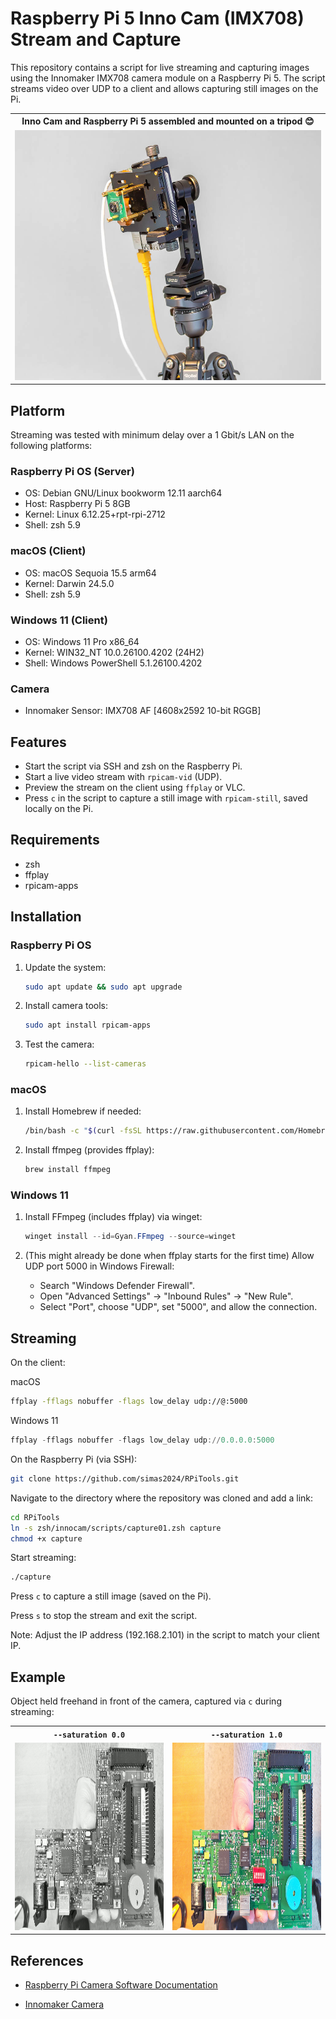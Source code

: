 # Raspberry Pi 5 Inno Cam (IMX708) Stream and Capture

This repository contains a script for live streaming and capturing images using the Innomaker IMX708 camera module on a Raspberry Pi 5. The script streams video over UDP to a client and allows capturing still images on the Pi.

<table align="center">
  <tr>
    <th>Inno Cam and Raspberry Pi 5 assembled and mounted on a tripod 😊</th>
  </tr>
  <tr>
    <td align="center">
      <img src="img/cam.jpg" height="400">
    </td>
  </tr>
</table>


## Platform

Streaming was tested with minimum delay over a 1 Gbit/s LAN on the following platforms:

### Raspberry Pi OS (Server)

- OS: Debian GNU/Linux bookworm 12.11 aarch64
- Host: Raspberry Pi 5 8GB
- Kernel: Linux 6.12.25+rpt-rpi-2712
- Shell: zsh 5.9

### macOS (Client)

- OS: macOS Sequoia 15.5 arm64
- Kernel: Darwin 24.5.0
- Shell: zsh 5.9

### Windows 11 (Client)

- OS: Windows 11 Pro x86_64
- Kernel: WIN32_NT 10.0.26100.4202 (24H2)
- Shell: Windows PowerShell 5.1.26100.4202

### Camera

- Innomaker Sensor: IMX708 AF [4608x2592 10-bit RGGB]

## Features

- Start the script via SSH and zsh on the Raspberry Pi.
- Start a live video stream with `rpicam-vid` (UDP).
- Preview the stream on the client using `ffplay` or VLC.
- Press `c` in the script to capture a still image with `rpicam-still`, saved locally on the Pi.

## Requirements

- zsh
- ffplay
- rpicam-apps

## Installation

### Raspberry Pi OS

1. Update the system:
    ```bash
    sudo apt update && sudo apt upgrade
    ```

2. Install camera tools:
    ```bash
    sudo apt install rpicam-apps
    ```

3. Test the camera:
    ```bash
    rpicam-hello --list-cameras
    ```

### macOS

1. Install Homebrew if needed:
    ```bash
    /bin/bash -c "$(curl -fsSL https://raw.githubusercontent.com/Homebrew/install/HEAD/install.sh)"
    ```

2. Install ffmpeg (provides ffplay):
    ```bash
    brew install ffmpeg
    ```

### Windows 11

1. Install FFmpeg (includes ffplay) via winget:
    ```powershell
    winget install --id=Gyan.FFmpeg --source=winget
    ```

2. (This might already be done when ffplay starts for the first time) Allow UDP port 5000 in Windows Firewall:
    - Search "Windows Defender Firewall".
    - Open "Advanced Settings" → "Inbound Rules" → "New Rule".
    - Select "Port", choose "UDP", set "5000", and allow the connection.

## Streaming

On the client:

macOS

```bash
ffplay -fflags nobuffer -flags low_delay udp://@:5000
```

Windows 11

```Powershell
ffplay -fflags nobuffer -flags low_delay udp://0.0.0.0:5000
```

On the Raspberry Pi (via SSH):

```bash
git clone https://github.com/simas2024/RPiTools.git
```

Navigate to the directory where the repository was cloned and add a link:

```bash
cd RPiTools
ln -s zsh/innocam/scripts/capture01.zsh capture
chmod +x capture
```

Start streaming:

```bash
./capture
```

Press `c` to capture a still image (saved on the Pi).

Press `s` to stop the stream and exit the script.

Note: Adjust the IP address (192.168.2.101) in the script to match your client IP.

## Example

Object held freehand in front of the camera, captured via `c` during streaming:

<table>
  <tr>
    <th> <code>--saturation 0.0</code></th>
    <th> <code>--saturation 1.0</code></th>
  </tr>
  <tr>
    <td><img src="img/bild_bw_20250605_080155.jpg" height="300"></td>
    <td><img src="img/bild_20250605_080155.jpg" height="300"></td>
  </tr>
</table>

## References
 
- [Raspberry Pi Camera Software Documentation](https://www.raspberrypi.com/documentation/computers/camera_software.html)

- [Innomaker Camera](https://github.com/INNO-MAKER/cam-imx708af)
 

